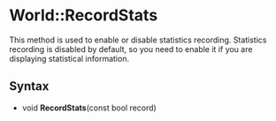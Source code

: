 # World::RecordStats #
This method is used to enable or disable statistics recording. Statistics recording is disabled by default, so you need to enable it if you are displaying statistical information.

## Syntax ##
- void **RecordStats**(const bool record)